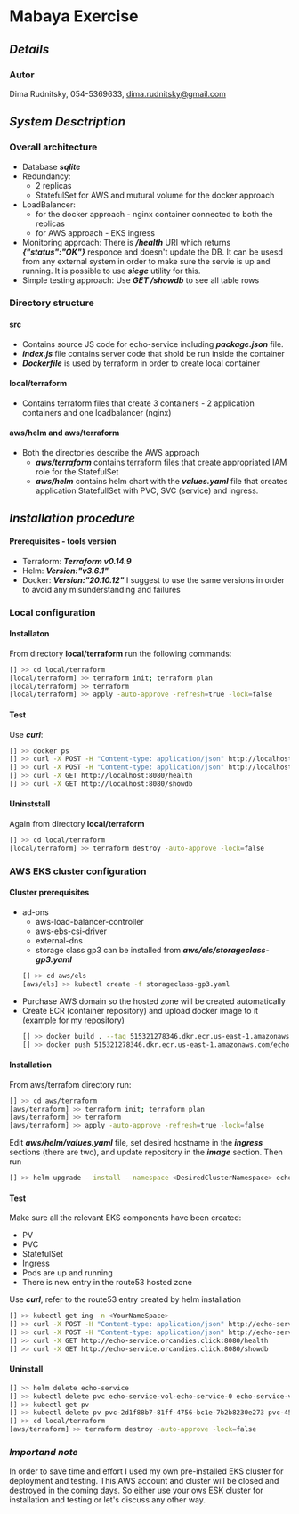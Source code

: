 # Mabaya Exercise

## _Details_

### Autor
Dima Rudnitsky, 054-5369633, dima.rudnitsky@gmail.com

## _System Desctription_
### Overall architecture
- Database _**sqlite**_
- Redundancy:
  - 2 replicas
  - StatefulSet for AWS and mutural volume for the docker approach
- LoadBalancer:
  - for the docker approach - nginx container connected to both the replicas
  - for AWS approach - EKS ingress
- Monitoring approach:
  There is _**/health**_ URI which returns _**{"status":"OK"}**_ responce and doesn't update the DB. It can be usesd from any external system in order to make sure the servie is up and running.
  It is possible to use _**siege**_ utility for this.
- Simple testing approach:
  Use _**GET /showdb**_ to see all table rows

### Directory structure
#### src
- Contains source JS code for echo-service including _**package.json**_ file.
- _**index.js**_ file contains server code that shold be run inside the container
- _**Dockerfile**_ is used by terraform in order to create local container

#### local/terraform
- Contains terraform files that create 3 containers - 2 application containers and one loadbalancer (nginx)

#### aws/helm and aws/terraform
- Both the directories describe the AWS approach
  - _**aws/terraform**_ contains terraform files that create appropriated IAM role for the StatefulSet
  - _**aws/helm**_ contains helm chart with the _**values.yaml**_ file that creates application StatefullSet with PVC, SVC (service) and ingress.

## _Installation procedure_
#### Prerequisites - tools version
- Terraform: _**Terraform v0.14.9**_
- Helm: _**Version:"v3.6.1"**_
- Docker: _**Version:"20.10.12"**_
I suggest to use the same versions in order to avoid any misunderstanding and failures
### Local configuration
#### Installaton
From directory __**local/terraform**__ run the following commands:
```sh
[] >> cd local/terraform
[local/terraform] >> terraform init; terraform plan
[local/terraform] >> terraform 
[local/terraform] >> apply -auto-approve -refresh=true -lock=false
```
#### Test
Use _**curl**_:
```sh
[] >> docker ps
[] >> curl -X POST -H "Content-type: application/json" http://localhost:8080 -d '{"name":"dima"}'
[] >> curl -X POST -H "Content-type: application/json" http://localhost:8080 -d '{"name":"moti"}'
[] >> curl -X GET http://localhost:8080/health
[] >> curl -X GET http://localhost:8080/showdb
```
#### Uninststall
Again from directory __**local/terraform**__ 
```sh
[] >> cd local/terraform
[local/terraform] >> terraform destroy -auto-approve -lock=false
```
### AWS EKS cluster configuration
#### Cluster prerequisites
- ad-ons
  - aws-load-balancer-controller
  - aws-ebs-csi-driver
  - external-dns
  - storage class gp3 can be installed from _**aws/els/storageclass-gp3.yaml**_
  ```sh
  [] >> cd aws/els
  [aws/els] >> kubectl create -f storageclass-gp3.yaml
  ```
- Purchase AWS domain so the hosted zone will be created automatically
- Create ECR (container repository) and upload docker image to it (example for my repository)
  ```sh
  [] >> docker build . --tag 515321278346.dkr.ecr.us-east-1.amazonaws.com/echo-service:latest
  [] >> docker push 515321278346.dkr.ecr.us-east-1.amazonaws.com/echo-service:latest
  ```
#### Installation
From aws/terrafom directory run:
```sh
[] >> cd aws/terraform
[aws/terraform] >> terraform init; terraform plan
[aws/terraform] >> terraform 
[aws/terraform] >> apply -auto-approve -refresh=true -lock=false
```
Edit _**aws/helm/values.yaml**_ file, set desired hostname in the _**ingress**_ sections (there are two), and update repository in the _**image**_ section. Then run
```sh
[] >> helm upgrade --install --namespace <DesiredClusterNamespace> echo-service --debug aws/helm
```
#### Test
Make sure all the relevant EKS components have been created:
- PV
- PVC
- StatefulSet
- Ingress
- Pods are up and running
- There is new entry in the route53 hosted zone
  
Use _**curl**_, refer to the route53 entry created by helm installation
```sh
[] >> kubectl get ing -n <YourNameSpace>
[] >> curl -X POST -H "Content-type: application/json" http://echo-service.orcandies.click:8080 -d '{"name":"dima"}'
[] >> curl -X POST -H "Content-type: application/json" http://echo-service.orcandies.click:8080 -d '{"name":"maty"}'
[] >> curl -X GET http://echo-service.orcandies.click:8080/health
[] >> curl -X GET http://echo-service.orcandies.click:8080/showdb
```
#### Uninstall
```sh
[] >> helm delete echo-service
[] >> kubectl delete pvc echo-service-vol-echo-service-0 echo-service-vol-echo-service-1
[] >> kubectl get pv
[] >> kubectl delete pv pvc-2d1f88b7-81ff-4756-bc1e-7b2b8230e273 pvc-450a5769-afc6-44b3-8db9-dfaa81d5edff
[] >> cd local/terraform
[aws/terraform] >> terraform destroy -auto-approve -lock=false
```

### _Importand note_
In order to save time and effort I used my own pre-installed EKS cluster for deployment and testing. This AWS account and cluster will be closed and destroyed in the coming days. So either use your ows ESK cluster for installation and testing or let's discuss any other way. 